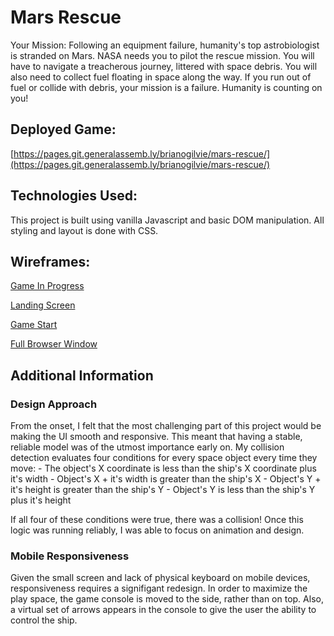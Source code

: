 # Mars Rescue
Your Mission: Following an equipment failure, humanity's top astrobiologist is stranded on Mars. NASA needs you to pilot the rescue mission. You will have to navigate a treacherous journey, littered with space debris. You will also need to collect fuel floating in space along the way. If you run out of fuel or collide with debris, your mission is a failure. Humanity is counting on you!

## Deployed Game: 
[https://pages.git.generalassemb.ly/brianogilvie/mars-rescue/](https://pages.git.generalassemb.ly/brianogilvie/mars-rescue/)

## Technologies Used:
This project is built using vanilla Javascript and basic DOM manipulation. All styling and layout is done with CSS. 

## Wireframes:
[Game In Progress](https://res.cloudinary.com/brian-ogilvie/image/upload/v1545078425/Project%201%20Wireframes/Game%20In%20Progress.jpg)

[Landing Screen](https://res.cloudinary.com/brian-ogilvie/image/upload/v1545078427/Project%201%20Wireframes/Welcome%20Screen.jpg)

[Game Start](https://res.cloudinary.com/brian-ogilvie/image/upload/v1545078426/Project%201%20Wireframes/Game%20Start.jpg)

[Full Browser Window](https://res.cloudinary.com/brian-ogilvie/image/upload/v1545078427/Project%201%20Wireframes/Browser%20Window.jpg)

## Additional Information
### Design Approach
From the onset, I felt that the most challenging part of this project would be making the UI smooth and responsive. This meant that having a stable, reliable model was of the utmost importance early on. My collision detection evaluates four conditions for every space object every time they move: 
    - The object's X coordinate is less than the ship's X coordinate plus it's width
    - Object's X + it's width is greater than the ship's X
    - Object's Y + it's height is greater than the ship's Y
    - Object's Y is less than the ship's Y plus it's height
    
If all four of these conditions were true, there was a collision! Once this logic was running reliably, I was able to focus on animation and design. 

### Mobile Responsiveness
Given the small screen and lack of physical keyboard on mobile devices, responsiveness requires a signifigant redesign. In order to maximize the play space, the game console is moved to the side, rather than on top. Also, a virtual set of arrows appears in the console to give the user the ability to control the ship. 
